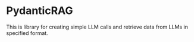 # PydanticRAG
This is library for creating simple LLM calls and retrieve data from LLMs in specified format. 
